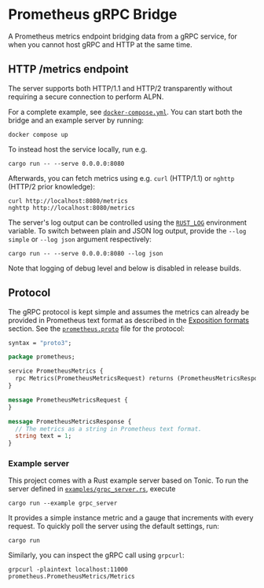 # Prometheus gRPC Bridge

A Prometheus metrics endpoint bridging data from a gRPC service,
for when you cannot host gRPC and HTTP at the same time.

## HTTP /metrics endpoint

The server supports both HTTP/1.1 and HTTP/2 transparently without
requiring a secure connection to perform ALPN.

For a complete example, see [`docker-compose.yml`]. You can start
both the bridge and an example server by running:

```shell
docker compose up
```

To instead host the service locally, run e.g.

```shell
cargo run -- --serve 0.0.0.0:8080
```

Afterwards, you can fetch metrics using e.g. `curl` (HTTP/1.1) or `nghttp` (HTTP/2 prior knowledge):

```shell
curl http://localhost:8080/metrics
nghttp http://localhost:8080/metrics
````

The server's log output can be controlled using the [`RUST_LOG`] environment variable.
To switch between plain and JSON log output, provide the `--log simple` or
`--log json` argument respectively:

```shell
cargo run -- --serve 0.0.0.0:8080 --log json
```

Note that logging of debug level and below is disabled in release builds.

## Protocol

The gRPC protocol is kept simple and assumes the metrics can already
be provided in Prometheus text format as described in the [Exposition formats]
section. See the [`prometheus.proto`] file for the protocol:

```protobuf
syntax = "proto3";

package prometheus;

service PrometheusMetrics {
  rpc Metrics(PrometheusMetricsRequest) returns (PrometheusMetricsResponse) {}
}

message PrometheusMetricsRequest {
}

message PrometheusMetricsResponse {
  // The metrics as a string in Prometheus text format.
  string text = 1;
}
```

### Example server

This project comes with a Rust example server based on Tonic.
To run the server defined in [`examples/grpc_server.rs`], execute

```shell
cargo run --example grpc_server
```

It provides a simple instance metric and a gauge that increments
with every request. To quickly poll the server using the default settings, run:

```curl
cargo run
```

Similarly, you can inspect the gRPC call using `grpcurl`:

```shell
grpcurl -plaintext localhost:11000 prometheus.PrometheusMetrics/Metrics
```

[Exposition formats]: https://github.com/prometheus/docs/blob/0ac960bbc57d9a229848f785934455c0f6344a9c/content/docs/instrumenting/exposition_formats.md
[`prometheus.proto`]: protos/prometheus.proto
[`RUST_LOG`]: https://docs.rs/env_logger/0.10.0/env_logger/#enabling-logging
[`examples/grpc_server.rs`]: examples/grpc_server.rs
[`docker-compose.yml`]: docker-compose.yml
